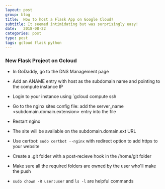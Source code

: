 ```yaml
---
layout: post
group: blog
title:  How to host a Flask App on Google Cloud?
subtitle: It seemed intimidating but was surprisingly easy!
date:   2018-08-22
categories: post
type: post
tags: gcloud flask python
---
```


### New Flask Project on Gcloud
- In GoDaddy, go to the DNS Management page
- Add an ANAME entry with host as the subdomain name and pointing to the compute instance IP

- Login to your instance using `gcloud compute ssh <instance-name>
- Go to the nginx sites config file: add the server_name <subdomain.domain.extension> entry into the file
- Restart nginx
- The site will be available on the subdomain.domain.ext URL
- Use certbot: `sudo certbot --nginx` with redirect option to add https to your website
- Create a .git folder with a post-recieve hook in the /home/git folder 
- Make sure all the required folders are owned by the user who'll make the push
- `sudo chown -R user:user` and `ls -l` are helpful commands

